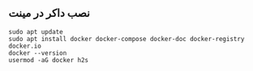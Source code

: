## نصب داکر در مینت


```
sudo apt update
sudo apt install docker docker-compose docker-doc docker-registry docker.io
docker --version
usermod -aG docker h2s
```

